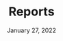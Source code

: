 ---
layout: proto/reports
categories: [prototype, reports]
title: Reports
type: [sub-nav-item, prototype]
permalink: /prototype/reports/
description: reports
date: "January 27, 2022"
intro-text: USGCRP’s 2022-2031 Strategic Plan lays the foundation for meeting a new set of challenges and demands for useful, accessible, and inclusive data and information alongside advancements in understanding of a rapidly changing environment. It was developed by the Subcommittee on Global Change Research and draws on feedback from Federal agencies, the public, and the National Academies of Sciences, Engineering, and Medicine. This plan meets the requirements set forth in the U.S. Global Change Research Act of 1990 (Section 104) to provide a 10-year plan establishing goals and priorities for Federal global change research.
report-title: The U.S. Global Change Research Program 2022–2031 Strategic Plan
report-author: USGCRP
report-date: "2022"
related-reports:
    - link: "Fourth National Climate Assessment,Vol. II: Impacts, Risks, and Adaptation in the United States (2018)"
    - link: "Our Changing Planet: The U.S. Global Change Research Program for Fiscal Year 2022"
    - link: Opportunities for Expanding and Improving Climate Information and Services for the Public
---
